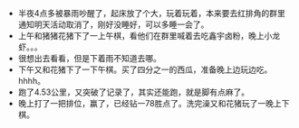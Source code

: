 + 半夜4点多被暴雨吵醒了，起床放了个大，玩着玩着，本来要去红排角的群里通知明天活动取消了，刚好没睡好，可以多睡一会了。
+ 上午和猪猪花猪下了一上午棋，看他们在群里喊着去吃鑫宇卤粉，晚上小龙虾。。。
+ 很想出去看看，但是下着雨不知道去哪。
+ 下午又和花猪下了一下午棋。买了四分之一的西瓜，准备晚上边玩边吃。hhhh。
+ 跑了4.53公里，又突破了记录了，其实还能跑，就是脚有点麻了。
+ 晚上打了一把排位，赢了，已经钻一78胜点了。洗完澡又和花猪玩了一晚上下棋。

